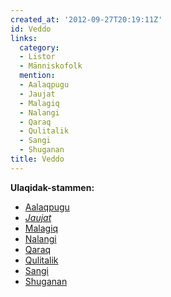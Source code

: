 ```yaml
---
created_at: '2012-09-27T20:19:11Z'
id: Veddo
links:
  category:
  - Listor
  - Människofolk
  mention:
  - Aalaqpugu
  - Jaujat
  - Malagiq
  - Nalangi
  - Qaraq
  - Qulitalik
  - Sangi
  - Shuganan
title: Veddo
---
```


**Ulaqidak-stammen:**

-   [Aalaqpugu]
-   *[Jaujat]*
-   [Malagiq]
-   [Nalangi]
-   [Qaraq]
-   [Qulitalik]
-   [Sangi]
-   [Shuganan]

  [Aalaqpugu]: Aalaqpugu
  [Jaujat]: Jaujat
  [Malagiq]: Malagiq
  [Nalangi]: Nalangi
  [Qaraq]: Qaraq
  [Qulitalik]: Qulitalik
  [Sangi]: Sangi
  [Shuganan]: Shuganan